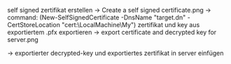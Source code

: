 self signed zertifikat erstellen -> Create a self signed certificate.png -> command: (New-SelfSignedCertificate -DnsName "target.dn" -CertStoreLocation "cert:\LocalMachine\My")
zertifikat und key aus exportiertem .pfx exportieren -> export certificate and decrypted key for server.png

-> exportierter decrypted-key und exportiertes zertifikat in server einfügen